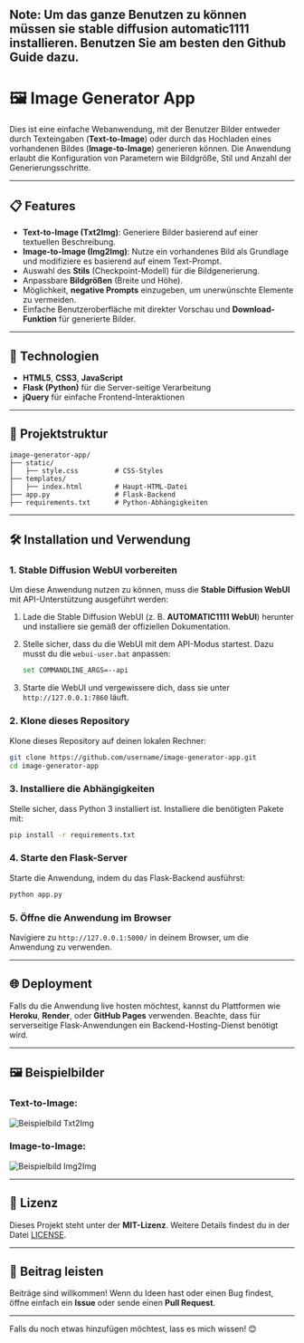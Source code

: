 Note: Um das ganze Benutzen zu können müssen sie stable diffusion automatic1111 installieren. Benutzen Sie am besten den Github Guide dazu.
---

# 🖼️ Image Generator App

Dies ist eine einfache Webanwendung, mit der Benutzer Bilder entweder durch Texteingaben (**Text-to-Image**) oder durch das Hochladen eines vorhandenen Bildes (**Image-to-Image**) generieren können. Die Anwendung erlaubt die Konfiguration von Parametern wie Bildgröße, Stil und Anzahl der Generierungsschritte.

---

## 📋 Features

- **Text-to-Image (Txt2Img)**: Generiere Bilder basierend auf einer textuellen Beschreibung.
- **Image-to-Image (Img2Img)**: Nutze ein vorhandenes Bild als Grundlage und modifiziere es basierend auf einem Text-Prompt.
- Auswahl des **Stils** (Checkpoint-Modell) für die Bildgenerierung.
- Anpassbare **Bildgrößen** (Breite und Höhe).
- Möglichkeit, **negative Prompts** einzugeben, um unerwünschte Elemente zu vermeiden.
- Einfache Benutzeroberfläche mit direkter Vorschau und **Download-Funktion** für generierte Bilder.

---

## 🚀 Technologien

- **HTML5**, **CSS3**, **JavaScript**
- **Flask (Python)** für die Server-seitige Verarbeitung
- **jQuery** für einfache Frontend-Interaktionen

---

## 📂 Projektstruktur

```
image-generator-app/
├── static/
│   ├── style.css         # CSS-Styles
├── templates/
│   ├── index.html        # Haupt-HTML-Datei
├── app.py                # Flask-Backend
├── requirements.txt      # Python-Abhängigkeiten
```

---

## 🛠️ Installation und Verwendung

### 1. **Stable Diffusion WebUI vorbereiten**

Um diese Anwendung nutzen zu können, muss die **Stable Diffusion WebUI** mit API-Unterstützung ausgeführt werden:

1. Lade die Stable Diffusion WebUI (z. B. **AUTOMATIC1111 WebUI**) herunter und installiere sie gemäß der offiziellen Dokumentation.
2. Stelle sicher, dass du die WebUI mit dem API-Modus startest. Dazu musst du die `webui-user.bat` anpassen:

   ```bash
   set COMMANDLINE_ARGS=--api
   ```

3. Starte die WebUI und vergewissere dich, dass sie unter `http://127.0.0.1:7860` läuft.

### 2. **Klone dieses Repository**

Klone dieses Repository auf deinen lokalen Rechner:

```bash
git clone https://github.com/username/image-generator-app.git
cd image-generator-app
```

### 3. **Installiere die Abhängigkeiten**

Stelle sicher, dass Python 3 installiert ist. Installiere die benötigten Pakete mit:

```bash
pip install -r requirements.txt
```

### 4. **Starte den Flask-Server**

Starte die Anwendung, indem du das Flask-Backend ausführst:

```bash
python app.py
```

### 5. **Öffne die Anwendung im Browser**

Navigiere zu `http://127.0.0.1:5000/` in deinem Browser, um die Anwendung zu verwenden.

---

## 🌐 Deployment

Falls du die Anwendung live hosten möchtest, kannst du Plattformen wie **Heroku**, **Render**, oder **GitHub Pages** verwenden. Beachte, dass für serverseitige Flask-Anwendungen ein Backend-Hosting-Dienst benötigt wird.

---

## 🖼️ Beispielbilder

### Text-to-Image:
![Beispielbild Txt2Img](https://via.placeholder.com/400x300)

### Image-to-Image:
![Beispielbild Img2Img](https://via.placeholder.com/400x300)

---

## 📄 Lizenz

Dieses Projekt steht unter der **MIT-Lizenz**. Weitere Details findest du in der Datei [LICENSE](LICENSE).

---

## 🤝 Beitrag leisten

Beiträge sind willkommen! Wenn du Ideen hast oder einen Bug findest, öffne einfach ein **Issue** oder sende einen **Pull Request**.

---

Falls du noch etwas hinzufügen möchtest, lass es mich wissen! 😊
